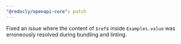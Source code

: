 ```yaml
---
"@redocly/openapi-core": patch
---
```


Fixed an issue where the content of `$ref`s inside `Examples.value` was erroneously resolved during bundling and linting.
